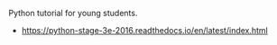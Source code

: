 Python tutorial for young students.

- https://python-stage-3e-2016.readthedocs.io/en/latest/index.html

